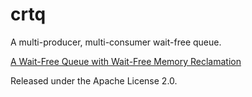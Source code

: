 # crtq

A multi-producer, multi-consumer wait-free queue.

[A Wait-Free Queue with Wait-Free Memory Reclamation](https://github.com/pramalhe/ConcurrencyFreaks/blob/master/papers/crturnqueue-2016.pdf)

Released under the Apache License 2.0.
